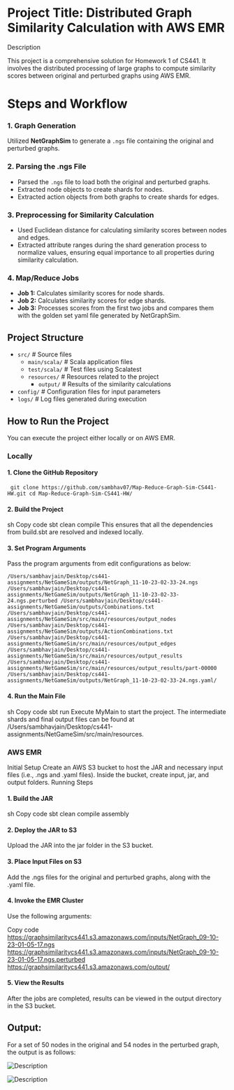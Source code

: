 
# Project Title: Distributed Graph Similarity Calculation with AWS EMR

Description

This project is a comprehensive solution for Homework 1 of CS441. It involves the distributed processing of large graphs to compute similarity scores between original and perturbed graphs using AWS EMR.

# Steps and Workflow
### 1. Graph Generation
Utilized **NetGraphSim** to generate a `.ngs` file containing the original and perturbed graphs.

### 2. Parsing the .ngs File
- Parsed the `.ngs` file to load both the original and perturbed graphs.
- Extracted node objects to create shards for nodes.
- Extracted action objects from both graphs to create shards for edges.

### 3. Preprocessing for Similarity Calculation
- Used Euclidean distance for calculating similarity scores between nodes and edges.
- Extracted attribute ranges during the shard generation process to normalize values, ensuring equal importance to all properties during similarity calculation.

### 4. Map/Reduce Jobs
- **Job 1:** Calculates similarity scores for node shards.
- **Job 2:** Calculates similarity scores for edge shards.
- **Job 3:** Processes scores from the first two jobs and compares them with the golden set yaml file generated by NetGraphSim.

## Project Structure

- `src/`                 # Source files
  - `main/scala/`        # Scala application files
  - `test/scala/`        # Test files using Scalatest
  - `resources/`         # Resources related to the project
    - `output/`          # Results of the similarity calculations
- `config/`              # Configuration files for input parameters
- `logs/`                # Log files generated during execution


## How to Run the Project

You can execute the project either locally or on AWS EMR.

### Locally

#### 1. Clone the GitHub Repository
`
git clone https://github.com/sambhav07/Map-Reduce-Graph-Sim-CS441-HW.git
cd Map-Reduce-Graph-Sim-CS441-HW/`

#### 2. Build the Project
sh
Copy code
sbt clean compile
This ensures that all the dependencies from build.sbt are resolved and indexed locally.

#### 3. Set Program Arguments
Pass the program arguments from edit configurations as below:

`/Users/sambhavjain/Desktop/cs441-assignments/NetGameSim/outputs/NetGraph_11-10-23-02-33-24.ngs
/Users/sambhavjain/Desktop/cs441-assignments/NetGameSim/outputs/NetGraph_11-10-23-02-33-24.ngs.perturbed
/Users/sambhavjain/Desktop/cs441-assignments/NetGameSim/outputs/Combinations.txt
/Users/sambhavjain/Desktop/cs441-assignments/NetGameSim/src/main/resources/output_nodes
/Users/sambhavjain/Desktop/cs441-assignments/NetGameSim/outputs/ActionCombinations.txt
/Users/sambhavjain/Desktop/cs441-assignments/NetGameSim/src/main/resources/output_edges
/Users/sambhavjain/Desktop/cs441-assignments/NetGameSim/src/main/resources/output_results
/Users/sambhavjain/Desktop/cs441-assignments/NetGameSim/src/main/resources/output_results/part-00000
/Users/sambhavjain/Desktop/cs441-assignments/NetGameSim/outputs/NetGraph_11-10-23-02-33-24.ngs.yaml/`
#### 4. Run the Main File
sh
Copy code
sbt run
Execute MyMain to start the project. The intermediate shards and final output files can be found at /Users/sambhavjain/Desktop/cs441-assignments/NetGameSim/src/main/resources.

### AWS EMR
Initial Setup
Create an AWS S3 bucket to host the JAR and necessary input files (i.e., .ngs and .yaml files).
Inside the bucket, create input, jar, and output folders.
Running Steps
#### 1. Build the JAR
sh
Copy code
sbt clean compile assembly
#### 2. Deploy the JAR to S3
Upload the JAR into the jar folder in the S3 bucket.

#### 3. Place Input Files on S3
Add the .ngs files for the original and perturbed graphs, along with the .yaml file.

#### 4. Invoke the EMR Cluster
Use the following arguments:

Copy code
https://graphsimilaritycs441.s3.amazonaws.com/inputs/NetGraph_09-10-23-01-05-17.ngs
https://graphsimilaritycs441.s3.amazonaws.com/inputs/NetGraph_09-10-23-01-05-17.ngs.perturbed
https://graphsimilaritycs441.s3.amazonaws.com/output/
#### 5. View the Results
After the jobs are completed, results can be viewed in the output directory in the S3 bucket.


## Output:
For a set of 50 nodes in the original and 54 nodes in the perturbed graph, the output is as follows:

![Description](https://drive.google.com/uc?export=view&id=1PzxYeyQjBLrAO-B4UJwvFwRA5L1dWfon)

![Description](https://drive.google.com/uc?export=view&id=1kRRkQtIttVO1oKkl4KLsB-ng3vcU0VjA)


